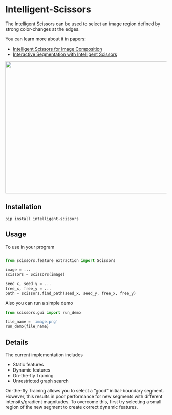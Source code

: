 # Intelligent-Scissors
The Intelligent Scissors can be used to select an image region defined by strong color-changes at the edges.

You can learn more about it in papers:
- [Intelligent Scissors for Image Composition](https://courses.cs.washington.edu/courses/cse455/02wi/readings/mort-sigg95.pdf)
- [Interactive Segmentation with Intelligent Scissors](https://pdf.sciencedirectassets.com/272316/1-s2.0-S1077316900X00068/1-s2.0-S1077316998904804/main.pdf?X-Amz-Security-Token=IQoJb3JpZ2luX2VjEBgaCXVzLWVhc3QtMSJHMEUCIAWCjFZL7PQFDvUmwMnc5US2%2FVONJ%2F35D8YSbksXWzmRAiEAjcUTMNaKtHM9Fyl7mnXrZyI%2F3cN%2BZ9dnjh9wLft7vzkqtAMIQRADGgwwNTkwMDM1NDY4NjUiDK3za45FaD20672xiCqRAzmaa28z8IzGVOPRTwsJ%2F8hbivchKVoxzXmSqzyEGgUFrLoAimHRtHnIPIuUQvTEl%2FE%2Boh%2FFmFWEUDxTsUu7ttIUX1VFrwQ03Jhcydpj20g5o%2FEsuYpo%2FCIyWq0FmJQMruOn%2BvLeQesm6ODeV%2Bq5jgZ3hPGal3t7QqfaAc8EQtgm2pj2NHtLFBBazJIulPgmKegrwjhTilWK%2Bq8zfEfM8DI8fQb%2BRexIJ3gr6EpIFtDA40SRx2jj7MX%2B3cAErSRHnn%2B2R3F%2FklE%2FwfCs3IJT3Ff%2BOgGMPNc2Smx5OdwdIPCWJnuPDD5AtqViVDK8JxwPLsUv6EQPkecuDz0f5rGl3KuRL2orR6LI6LC7uoNMT9rP1si8joGts9C0zU9vjTT1po9%2ByIxQjMU1An5QZD8VhTpZJ8qUaFfzF6yc%2F9hhybKdjC6ZCEmNBFSV48KSO14y0e4rOeEYWokbFy3759ULPb53xkoJa1NBzY7hJb4PotAtWUUhTyE%2BWuShRpEsCr7EJlgkd%2BBQMlstNeFwMy7OVo1IMKHk%2F%2FQFOusBLkihikZdSCk%2FpXCngTV%2BurqIPdtnBExW4Y%2FpVrUVk89D11TzMy368ugka1A2aLEJr02F1kEsyKNarhC3%2FuDcaJU%2BJLblbbOElrjs8IpOiGT976Iq90oXw6VM%2BNvJZsE53sTBcRIrV%2FSsQXcJzLqUr1KpJtSySTW8D9GmeHN7KDxjMwLDshJuE8J7EK5FTFahnOhhaCA34YWaC8PE3uZu%2BqJj0GRwaOOCNMudg9xAPcPklrmnfPTs6jNdeHyM0mcAefvVO%2BpWmoQRYJHGcGvm0CqYpWRgbTDMvDMXt8XR5JDZtKHAV%2FG9OpC6Zw%3D%3D&X-Amz-Algorithm=AWS4-HMAC-SHA256&X-Amz-Date=20200422T074335Z&X-Amz-SignedHeaders=host&X-Amz-Expires=300&X-Amz-Credential=ASIAQ3PHCVTY7OHFSYOL%2F20200422%2Fus-east-1%2Fs3%2Faws4_request&X-Amz-Signature=0f94e5c520d1726100ee62b9d40dc924c5fabc87c0cd1d88853e9a0e7a8e0267&hash=39309b5cca6bffdbc7dee114145cacc84838a91f8349d98390c5452a8e69a347&host=68042c943591013ac2b2430a89b270f6af2c76d8dfd086a07176afe7c76c2c61&pii=S1077316998904804&tid=spdf-bf7d7bea-c627-4dce-bec0-272fa3d00d20&sid=ee51f81c2575484c068ab8b9d830a36c9d73gxrqb&type=client)

<p align="center">
  <img width="690" height="413" src="https://i.ibb.co/6XxjNSp/kakdu.png">
</p>

## Installation
`pip install intelligent-scissors`


## Usage

To use in your program
```python

from scissors.feature_extraction import Scissors

image = ...
scissors = Scissors(image)

seed_x, seed_y = ...
free_x, free_y = ...
path = scissors.find_path(seed_x, seed_y, free_x, free_y)
```

Also you can run a simple demo

```python
from scissors.gui import run_demo

file_name = 'image.png'
run_demo(file_name)
```

## Details

The current implementation includes 

* Static features
* Dynamic features
* On-the-fly Training
* Unrestricted graph search

On-the-fly Training allows you to select a “good” initial-boundary segment. 
However, this results in poor performance for new segments with different intensity/gradient magnitudes.
To overcome this, first try selecting a small region of the new segment to create correct dynamic features. 